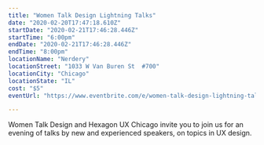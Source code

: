 ```yaml
---
title: "Women Talk Design Lightning Talks"
date: "2020-02-20T17:47:18.610Z"
startDate: "2020-02-21T17:46:28.446Z"
startTime: "6:00pm"
endDate: "2020-02-21T17:46:28.446Z"
endTime: "8:00pm"
locationName: "Nerdery"
locationStreet: "1033 W Van Buren St  #700"
locationCity: "Chicago"
locationState: "IL"
cost: "$5"
eventUrl: "https://www.eventbrite.com/e/women-talk-design-lightning-talks-chicago-tickets-93004638377"

---
```


Women Talk Design and Hexagon UX Chicago invite you to join us for an evening of talks by new and experienced speakers, on topics in UX design.

